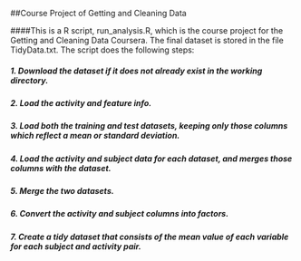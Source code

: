 ##Course Project of Getting and Cleaning Data

####This is a R script, run_analysis.R, which is the course project for the Getting and Cleaning Data Coursera. The final dataset is stored in the file TidyData.txt. The script does the following steps:
 
##### 1. Download the dataset if it does not already exist in the working directory.
##### 2. Load the activity and feature info.
##### 3. Load both the training and test datasets, keeping only those columns which reflect a mean or standard deviation.
##### 4. Load the activity and subject data for each dataset, and merges those columns with the dataset.
##### 5. Merge the two datasets.
##### 6. Convert the activity and subject columns into factors.
##### 7. Create a tidy dataset that consists of the mean value of each variable for each subject and activity pair.